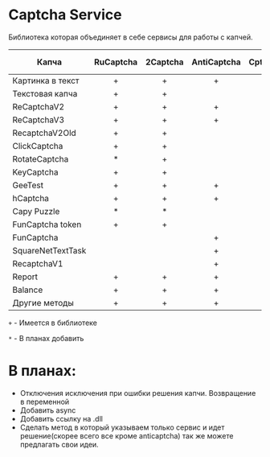 # Captcha Service
Библиотека которая объединяет в себе сервисы для работы с капчей.

|Капча            | RuCaptcha | 2Captcha | AntiCaptcha| Cptch.net|Captcha.guru | Solvecaptcha.com| Azcaptcha.com | X-captcha.ru| DeCaptcher | DeathByCaptcha |
| ---             | :---:     | :---:    | :---:      |:---:     |:---:        |:---:            |:---:          |:---:        |:---:       |:---:           | 
| Картинка в текст|      +    |   +      | +          |     +    |      +      |       *         |               |             |            |                | 
| Текстовая капча |      +    |   +      |            |          |             |       *         |               |             |            |                | 
| ReCaptchaV2     |      +    |   +      |+           |     +    |      +      |       *         |               |             |            |                | 
| ReCaptchaV3     |      +    |   +      |+           |     +    |      +      |       *         |               |             |            |                | 
| RecaptchaV2Old  |      +    |   +      |            |          |             |                 |               |             |            |                | 
| ClickCaptcha    |      +    |   +      |            |          |             |       *         |               |             |            |                | 
| RotateCaptcha   |      *    |   +      |            |          |             |       *         |               |             |            |                | 
| KeyCaptcha      |      +    |   +      |            |          |             |       *         |               |             |            |                | 
| GeeTest         |      +    |   +      | +          |          |             |                 |               |             |            |                | 
| hCaptcha        |      +    |   +      | +          |          |      +      |                 |               |             |            |                | 
| Capy Puzzle     |      *    |   *      |            |          |             |                 |               |             |            |                | 
|FunCaptcha token |      +    |   +      |            |          |             |         *       |               |             |            |                | 
| FunCaptcha      |           |          | +          |          |             |         *       |               |             |            |                | 
|SquareNetTextTask|           |          | +          |          |             |                 |               |             |            |                | 
| RecaptchaV1     |           |          | +          |          |             |         *       |               |             |            |                | 
| Report          |      +    |    +     | +          |          |             |                 |               |             |            |                | 
| Balance         |      +    |    +     | +          |     +    |      +      |         *       |               |             |            |                | 
| Другие методы   |      +    |    +     | +          |          |             |         *       |               |             |            |                |  

`+` - Имеется в библиотеке

`*` - В планах добавить
    
# В планах:
  - Отключения исключения при ошибки решения капчи. Возвращение в переменной
  - Добавить async
  - Добавить ссылку на .dll
  - Сделать метод в который указываем только сервис и идет решение(скорее всего все кроме anticaptcha)
так же можете предлагать свои идеи.
